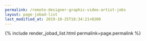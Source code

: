 ```yaml
---
permalink: /remote-designer-graphic-video-artist-jobs
layout: page-jobad-list
last_modified_at: 2019-10-25T18:34:21+0200
---
```

{% include render_jobad_list.html permalink=page.permalink %}
